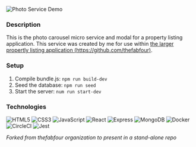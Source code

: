 ![Photo Service Demo](demo.gif)

### Description
This is the photo carousel micro service and modal for a property listing application. This service was created by me for use within [the larger propertly listing application (https://github.com/thefabfour)](https://github.com/thefabfour).

### Setup
1. Compile bundle.js: `npm run build-dev`
2. Seed the database: `npm run seed`
3. Start the server: `num run start-dev`

### Technologies
![HTML5](https://img.shields.io/badge/-HTML5-black?style=plastic-square&logo=html5)
![CSS3](https://img.shields.io/badge/-CSS3-black?style=plastic-square&logo=css3&logoColor=1572B6)
![JavaScript](https://img.shields.io/badge/-JavaScript-black?style=plastic-square&logo=javascript)
![React](https://img.shields.io/badge/-React-black?style=plastic-square&logo=react)
![Express](https://img.shields.io/badge/-Express-black?style=plastic-square&logo=Express)
![MongoDB](https://img.shields.io/badge/-MongoDB-black?style=plastic-square&logo=mongodb)
![Docker](https://img.shields.io/badge/-Docker-black?style=plastic-square&logo=docker)
![CircleCI](https://img.shields.io/badge/-CircleCI-black?style=plastic-square&logo=CircleCI)
![Jest](https://img.shields.io/badge/-Jest-black?style=plastic-square&logo=Jest&logoColor=C21325)

*Forked from thefabfour organization to present in a stand-alone repo*

